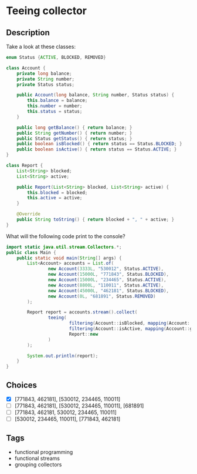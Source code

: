 # Teeing collector

## Description
Take a look at these classes:

```java
enum Status {ACTIVE, BLOCKED, REMOVED}

class Account {
    private long balance;
    private String number;
    private Status status;

    public Account(long balance, String number, Status status) {
        this.balance = balance;
        this.number = number;
        this.status = status;
    }

    public long getBalance() { return balance; }
    public String getNumber() { return number; }
    public Status getStatus() { return status; }
    public boolean isBlocked() { return status == Status.BLOCKED; }
    public boolean isActive() { return status == Status.ACTIVE; }
}

class Report {
    List<String> blocked;
    List<String> active;

    public Report(List<String> blocked, List<String> active) {
        this.blocked = blocked;
        this.active = active;
    }

    @Override
    public String toString() { return blocked + ", " + active; }
}
```

What will the following code print to the console?

```java
import static java.util.stream.Collectors.*;
public class Main {
    public static void main(String[] args) {
        List<Account> accounts = List.of(
                new Account(3333L, "530012", Status.ACTIVE),
                new Account(15000L, "771843", Status.BLOCKED),
                new Account(15000L, "234465", Status.ACTIVE),
                new Account(8800L, "110011", Status.ACTIVE),
                new Account(45000L, "462181", Status.BLOCKED),
                new Account(0L, "681891", Status.REMOVED)
        );

        Report report = accounts.stream().collect(
                teeing(
                        filtering(Account::isBlocked, mapping(Account::getNumber, toList())),
                        filtering(Account::isActive, mapping(Account::getNumber, toList())),
                        Report::new
                )
        );

        System.out.println(report);
    }
}
```

## Choices
- [x] [771843, 462181], [530012, 234465, 110011]
- [ ] [771843, 462181], [530012, 234465, 110011], [681891]
- [ ] [771843, 462181, 530012, 234465, 110011]
- [ ] [530012, 234465, 110011], [771843, 462181]

## Tags
- functional programming
- functional streams
- grouping collectors